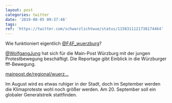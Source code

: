 ```yaml
---
layout: post
categories: twitter
date: '2019-08-05 09:37:46'
tags: 
ref: 'https://twitter.com/schwarzlichtwue/status/1158311121738174464'
---
```

Wie funktioniert eigentlich [@F4F_wuerzburg](https://twitter.com/F4F_wuerzburg)?

[@WolfgangJung](https://twitter.com/WolfgangJung) hat sich für die Main-Post Würzburg mit der jungen Protestbewegung beschäftigt. Die Reportage gibt Einblick in die Würzburger fff-Bewegung.

[mainpost.de/regional/wuerz…](https://www.mainpost.de/regional/wuerzburg/So-funktioniert-Fridays-for-Future-in-Wuerzburg;art735,10288762)

Im August wird es etwas ruhiger in der Stadt, doch im September werden die Klimaproteste wohl noch größer werden. Am 20. September soll ein globaler Generalstreik stattfinden.